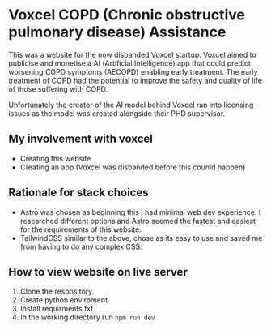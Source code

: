 # Voxcel COPD (Chronic obstructive pulmonary disease) Assistance

This was a website for the now disbanded Voxcel startup. Voxcel aimed to publicise and monetise a AI (Artificial Intelligence) app that could predict worsening COPD symptoms (AECOPD) enabling early treatment. The early treatment of COPD had the potential to improve the safety and quality of life of those suffering with COPD.

Unfortunately the creator of the AI model behind Voxcel ran into licensing issues as the model was created alongside their PHD supervisor.

## My involvement with voxcel

- Creating this website
- Creating an app (Voxcel was disbanded before this counld happen)

## Rationale for stack choices

- Astro         was chosen as beginning this I had minimal web dev experience. I researched different options and Astro seemed the fastest and easiest for the requirements of this website.
- TailwindCSS   similar to the above, chose as its easy to use and saved me from having to do any complex CSS.

## How to view website on live server

1. Clone the respository.
2. Create python enviroment
3. Install requirments.txt
4. In the working directory run `npm run dev`


